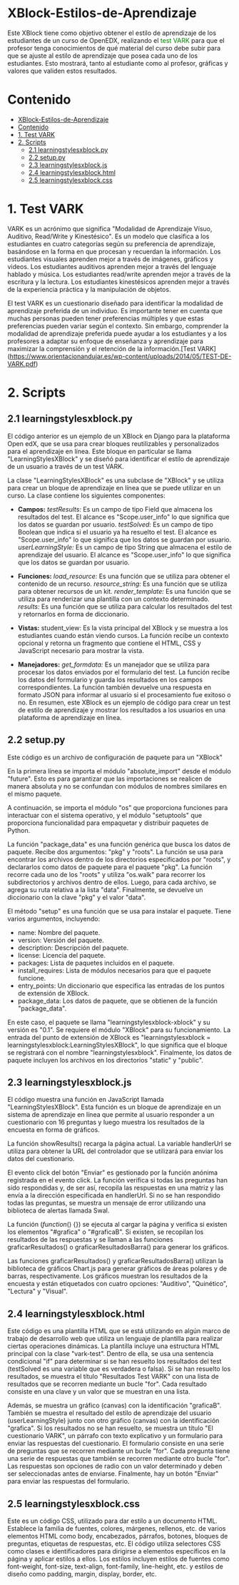 # XBlock-Estilos-de-Aprendizaje

Este XBlock tiene como objetivo obtener el estilo de aprendizaje de los estudiantes de un curso de OpenEDX, realizando el <font color="green">test VARK</font> para que el profesor tenga conocimientos de qué material del curso debe subir para que se ajuste al estilo de aprendizaje que posea cada uno de los estudiantes. Esto mostrará, tanto al estudiante como al profesor, gráficas y valores que validen estos resultados.


# Contenido
- [XBlock-Estilos-de-Aprendizaje](#xblock-estilos-de-aprendizaje)
- [Contenido](#contenido)
- [1. Test VARK](#1-test-vark)
- [2. Scripts](#2-scripts)
  - [2.1 learningstylesxblock.py](#21-learningstylesxblockpy)
  - [2.2 setup.py](#22-setuppy)
  - [2.3 learningstylesxblock.js](#23-learningstylesxblockjs)
  - [2.4 learningstylesxblock.html](#24-learningstylesxblockhtml)
  - [2.5 learningstylesxblock.css](#25-learningstylesxblockcss)

# 1. Test VARK
VARK es un acrónimo que significa "Modalidad de Aprendizaje Vísuo, Auditivo, Read/Write y Kinestésico". Es un modelo que clasifica a los estudiantes en cuatro categorías según su preferencia de aprendizaje, basándose en la forma en que procesan y recuerdan la información.
Los estudiantes visuales aprenden mejor a través de imágenes, gráficos y videos.
Los estudiantes auditivos aprenden mejor a través del lenguaje hablado y música.
Los estudiantes read/write aprenden mejor a través de la escritura y la lectura.
Los estudiantes kinestésicos aprenden mejor a través de la experiencia práctica y la manipulación de objetos.

El test VARK es un cuestionario diseñado para identificar la modalidad de aprendizaje preferida de un individuo. Es importante tener en cuenta que muchas personas pueden tener preferencias múltiples y que estas preferencias pueden variar según el contexto. Sin embargo, comprender la modalidad de aprendizaje preferida puede ayudar a los estudiantes y a los profesores a adaptar su enfoque de enseñanza y aprendizaje para maximizar la comprensión y el retención de la información.[Test VARK]
(https://www.orientacionandujar.es/wp-content/uploads/2014/05/TEST-DE-VARK.pdf)

# 2. Scripts

## 2.1 learningstylesxblock.py
El código anterior es un ejemplo de un XBlock en Django para la plataforma Open edX, que se usa para crear bloques reutilizables y personalizados para el aprendizaje en línea. Este bloque en particular se llama "LearningStylesXBlock" y se diseñó para identificar el estilo de aprendizaje de un usuario a través de un test VARK.

La clase "LearningStylesXBlock" es una subclase de "XBlock" y se utiliza para crear un bloque de aprendizaje en línea que se puede utilizar en un curso. La clase contiene los siguientes componentes:

- **Campos:**
*testResults:* Es un campo de tipo Field que almacena los resultados del test. El alcance es "Scope.user_info" lo que significa que los datos se guardan por usuario.
*testSolved:* Es un campo de tipo Boolean que indica si el usuario ya ha resuelto el test. El alcance es "Scope.user_info" lo que significa que los datos se guardan por usuario.
*userLearningStyle:* Es un campo de tipo String que almacena el estilo de aprendizaje del usuario. El alcance es "Scope.user_info" lo que significa que los datos se guardan por usuario.

- **Funciones:**
*load_resource:* Es una función que se utiliza para obtener el contenido de un recurso.
*resource_string:* Es una función que se utiliza para obtener recursos de un kit.
*render_template:* Es una función que se utiliza para renderizar una plantilla con un contexto determinado.
*results:* Es una función que se utiliza para calcular los resultados del test y retornarlos en forma de diccionario.

- **Vistas:**
student_view: Es la vista principal del XBlock y se muestra a los estudiantes cuando están viendo cursos. La función recibe un contexto opcional y retorna un fragmento que contiene el HTML, CSS y JavaScript necesario para mostrar la vista.

- **Manejadores:**
*get_formdata:* Es un manejador que se utiliza para procesar los datos enviados por el formulario del test. La función recibe los datos del formulario y guarda los resultados en los campos correspondientes. La función también devuelve una respuesta en formato JSON para informar al usuario si el procesamiento fue exitoso o no.
En resumen, este XBlock es un ejemplo de código para crear un test de estilo de aprendizaje y mostrar los resultados a los usuarios en una plataforma de aprendizaje en línea.

## 2.2 setup.py
Este código es un archivo de configuración de paquete para un "XBlock"

En la primera línea se importa el módulo "absolute_import" desde el módulo "future". Esto es para garantizar que las importaciones se realicen de manera absoluta y no se confundan con módulos de nombres similares en el mismo paquete.

A continuación, se importa el módulo "os" que proporciona funciones para interactuar con el sistema operativo, y el módulo "setuptools" que proporciona funcionalidad para empaquetar y distribuir paquetes de Python.

La función "package_data" es una función genérica que busca los datos de paquete. Recibe dos argumentos: "pkg" y "roots". La función se usa para encontrar los archivos dentro de los directorios especificados por "roots", y declararlos como datos de paquete para el paquete "pkg". La función recorre cada uno de los "roots" y utiliza "os.walk" para recorrer los subdirectorios y archivos dentro de ellos. Luego, para cada archivo, se agrega su ruta relativa a la lista "data". Finalmente, se devuelve un diccionario con la clave "pkg" y el valor "data".

El método "setup" es una función que se usa para instalar el paquete. Tiene varios argumentos, incluyendo:

- name: Nombre del paquete.
- version: Versión del paquete.
- description: Descripción del paquete.
- license: Licencia del paquete.
- packages: Lista de paquetes incluidos en el paquete.
- install_requires: Lista de módulos necesarios para que el paquete funcione.
- entry_points: Un diccionario que especifica las entradas de los puntos de extensión de XBlock.
- package_data: Los datos de paquete, que se obtienen de la función "package_data".

En este caso, el paquete se llama "learningstylesxblock-xblock" y su versión es "0.1". Se requiere el módulo "XBlock" para su funcionamiento. La entrada del punto de extensión de XBlock es "learningstylesxblock = learningstylesxblock:LearningStylesXBlock", lo que significa que el bloque se registrará con el nombre "learningstylesxblock". Finalmente, los datos de paquete incluyen los archivos en los directorios "static" y "public".

## 2.3 learningstylesxblock.js

El código muestra una función en JavaScript llamada "LearningStylesXBlock". Esta función es un bloque de aprendizaje en un sistema de aprendizaje en línea que permite al usuario responder a un cuestionario con 16 preguntas y luego muestra los resultados de la encuesta en forma de gráficos.

La función showResults() recarga la página actual. La variable handlerUrl se utiliza para obtener la URL del controlador que se utilizará para enviar los datos del cuestionario.

El evento click del botón "Enviar" es gestionado por la función anónima registrada en el evento click. La función verifica si todas las preguntas han sido respondidas y, de ser así, recopila las respuestas en una matriz y las envía a la dirección especificada en handlerUrl. Si no se han respondido todas las preguntas, se muestra un mensaje de error utilizando una biblioteca de alertas llamada Swal.

La función $(function($) {}) se ejecuta al cargar la página y verifica si existen los elementos "#grafica" o "#graficaB". Si existen, se recopilan los resultados de las respuestas y se llaman a las funciones graficarResultados() o graficarResultadosBarra() para generar los gráficos.

Las funciones graficarResultados() y graficarResultadosBarra() utilizan la biblioteca de gráficos Chart.js para generar gráficos de áreas polares y de barras, respectivamente. Los gráficos muestran los resultados de la encuesta y están etiquetados con cuatro opciones: "Auditivo", "Quinético", "Lectura" y "Visual".

## 2.4 learningstylesxblock.html

Este código es una plantilla HTML que se está utilizando en algún marco de trabajo de desarrollo web que utiliza un lenguaje de plantilla para realizar ciertas operaciones dinámicas.
La plantilla incluye una estructura HTML principal con la clase "vark-test".
Dentro de ella, se usa una sentencia condicional "if" para determinar si se han resuelto los resultados del test (testSolved es una variable que es verdadera o falsa).
Si se han resuelto los resultados, se muestra el título "Resultados Test VARK" con una lista de resultados que se recorren mediante un bucle "for". Cada resultado consiste en una clave y un valor que se muestran en una lista.

Además, se muestra un gráfico (canvas) con la identificación "graficaB". También se muestra el resultado del estilo de aprendizaje del usuario (userLearningStyle) junto con otro gráfico (canvas) con la identificación "grafica". Si los resultados no se han resuelto, se muestra un título "El cuestionario VARK", un párrafo con texto explicativo y un formulario para enviar las respuestas del cuestionario. El formulario consiste en una serie de preguntas que se recorren mediante un bucle "for". Cada pregunta tiene una serie de respuestas que también se recorren mediante otro bucle "for". Las respuestas son opciones de radio con un valor determinado y deben ser seleccionadas antes de enviarse. Finalmente, hay un botón "Enviar" para enviar las respuestas del formulario.

## 2.5 learningstylesxblock.css

Este es un código CSS, utilizado para dar estilo a un documento HTML. Establece la familia de fuentes, colores, márgenes, rellenos, etc. de varios elementos HTML como body, encabezados, párrafos, botones, bloques de preguntas, etiquetas de respuestas, etc. El código utiliza selectores CSS como clases e identificadores para dirigirse a elementos específicos en la página y aplicar estilos a ellos. Los estilos incluyen estilos de fuentes como font-weight, font-size, text-align, font-family, line-height, etc. y estilos de diseño como padding, margin, display, border, etc.
